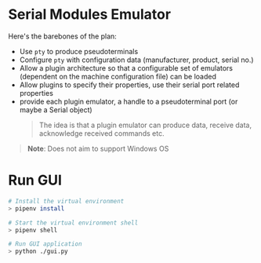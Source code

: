 # Serial Modules Emulator

Here's the barebones of the plan:
- Use `pty` to produce pseudoterminals
- Configure `pty` with configuration data (manufacturer, product, serial no.)
- Allow a plugin architecture so that a configurable set of emulators (dependent on the machine configuration file) can be loaded
- Allow plugins to specify their properties, use their serial port related properties
- provide each plugin emulator, a handle to a pseudoterminal port (or maybe a Serial object)
    > The idea is that a plugin emulator can produce data, receive data, acknowledge received commands etc.

> **Note**: Does not aim to support Windows OS

# Run GUI

```sh
# Install the virtual environment
> pipenv install

# Start the virtual environment shell
> pipenv shell

# Run GUI application
> python ./gui.py
```